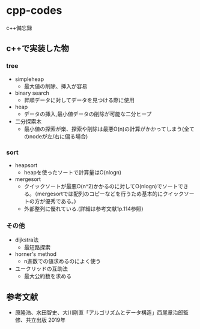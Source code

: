 # cpp-codes
c++備忘録
## c++で実装した物
### tree
- simpleheap
    - 最大値の削除、挿入が容易
- binary search
    - 昇順データに対してデータを見つける際に使用
- heap
    - データの挿入,最小値データの削除が可能な二分ヒープ
- 二分探索木
    - 最小値の探索が楽、探索や削除は最悪O(n)の計算がかかってしまう(全てのnodeが左/右に偏る場合)
### sort
- heapsort
    - heapを使ったソートで計算量はO(nlogn)
- mergesort
    - クイックソートが最悪O(n^2)かかるのに対してO(nlogn)でソートできる。（mergesortでは配列のコピーなどを行うため基本的にクイックソートの方が優秀である。)
    - 外部整列に優れている.(詳細は参考文献1p.114参照)

### その他
- dijkstra法
    - 最短路探索
- horner's method
    - n進数での値求めるのによく使う
- ユークリッドの互助法
    - 最大公約数を求める
## 参考文献
- 原隆浩、水田智史、大川剛直「アルゴリズムとデータ構造」西尾章治郎監修、共立出版 2019年